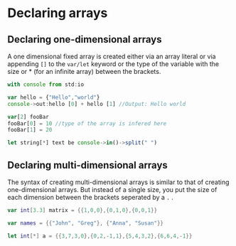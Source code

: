 # Declaring arrays

## Declaring one-dimensional arrays

A one dimensional fixed array is created either via an array literal or via appending `[]` to the `var/let` keyword or the type of the variable with the size or \* \(for an infinite array\) between the brackets.

```javascript
with console from std:io

var hello = {"Hello","world"}
console->out:hello [0] + hello [1] //Output: Hello world

var[2] fooBar
fooBar[0] = 10 //type of the array is infered here
fooBar[1] = 20

let string[*] text be console->in()->split(" ")
```

## Declaring multi-dimensional arrays

The syntax of creating multi-dimensional arrays is similar to that of creating one-dimensional arrays. But instead of a single size, you put the size of each dimension between the brackets seperated by a `.` .

```swift
var int[3.3] matrix = {{1,0,0},{0,1,0},{0,0,1}}

var names = {{"John", "Greg"}, {"Anna", "Susan"}}

let int[*] a = {{3,7,3,0},{0,2,-1,1},{5,4,3,2},{6,6,4,-1}}
```

